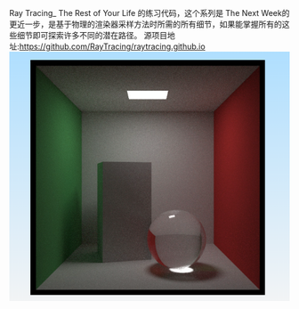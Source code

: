 
Ray Tracing_ The Rest of Your Life 的练习代码，这个系列是 The Next Week的更近一步，是基于物理的渲染器采样方法时所需的所有细节，如果能掌握所有的这些细节即可探索许多不同的潜在路径。
源项目地址:https://github.com/RayTracing/raytracing.github.io
![Finalscene](https://github.com/oney2033/Ray-Tracing-The-Rest-of-Your-Life/blob/main/resultimage/Cornell%20box%20using%20a%20mixture%20of%20glass%20%26%20light%20PDFs.png)
